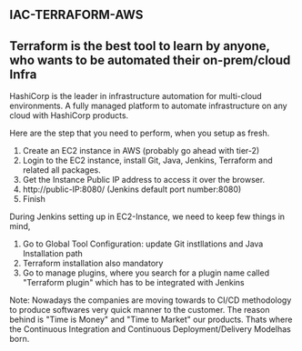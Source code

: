 ## IAC-TERRAFORM-AWS

## Terraform is the best tool to learn by anyone, who wants to be automated their on-prem/cloud Infra

HashiCorp is the leader in infrastructure automation for multi-cloud environments. A fully managed platform to automate infrastructure on any cloud with HashiCorp products.

Here are the step that you need to perform, when you setup as fresh.

1) Create an EC2 instance in AWS (probably go ahead with tier-2)
2) Login to the EC2 instance, install Git, Java, Jenkins, Terraform and related all packages.
3) Get the Instance Public IP address to access it over the browser.
4) http://public-IP:8080/  (Jenkins default port number:8080)
5) Finish

During Jenkins setting up in EC2-Instance, we need to keep few things in mind,
1) Go to Global Tool Configuration: update Git instllations and Java Installation path
2) Terraform installation also mandatory
3) Go to manage plugins, where you search for a plugin name called "Terraform plugin" which has to be integrated with Jenkins

Note: Nowadays the companies are moving towards to CI/CD methodology to produce softwares very quick manner to the customer. The reason behind is "Time is Money" and "Time to Market" our products. Thats where the Continuous Integration and Continuous Deployment/Delivery Modelhas born.




